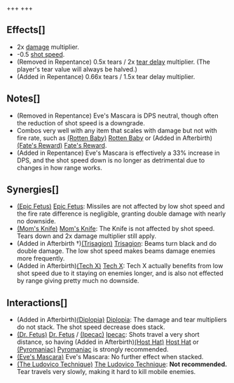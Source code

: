 +++
+++

Effects[]
---------


* 2x [damage](/wiki/Damage "Damage") multiplier.
* -0.5 [shot speed](/wiki/Shot_speed "Shot speed").
* (Removed in Repentance) 0.5x tears / 2x [tear delay](/wiki/Tear_delay "Tear delay") multiplier. (The player's tear value will always be halved.)
* (Added in Repentance) 0.66x tears / 1.5x tear delay multiplier.


Notes[]
-------


* (Removed in Repentance) Eve's Mascara is DPS neutral, though often the reduction of shot speed is a downgrade.
* Combos very well with any item that scales with damage but not with fire rate, such as [(Rotten Baby)](/wiki/Rotten_Baby "Rotten Baby") [Rotten Baby](/wiki/Rotten_Baby "Rotten Baby") or (Added in Afterbirth)[(Fate's Reward)](/wiki/Fate%27s_Reward "Fate's Reward") [Fate's Reward](/wiki/Fate%27s_Reward "Fate's Reward").
* (Added in Repentance) Eve's Mascara is effectively a 33% increase in DPS, and the shot speed down is no longer as detrimental due to changes in how range works.


Synergies[]
-----------


* [(Epic Fetus)](/wiki/Epic_Fetus "Epic Fetus") [Epic Fetus](/wiki/Epic_Fetus "Epic Fetus"): Missiles are not affected by low shot speed and the fire rate difference is negligible, granting double damage with nearly no downside.
* [(Mom's Knife)](/wiki/Mom%27s_Knife "Mom's Knife") [Mom's Knife](/wiki/Mom%27s_Knife "Mom's Knife"): The Knife is not affected by shot speed. Tears down and 2x damage multiplier still apply.
* (Added in Afterbirth †)[(Trisagion)](/wiki/Trisagion "Trisagion") [Trisagion](/wiki/Trisagion "Trisagion"): Beams turn black and do double damage. The low shot speed makes beams damage enemies more frequently.
* (Added in Afterbirth)[(Tech X)](/wiki/Tech_X "Tech X") [Tech X](/wiki/Tech_X "Tech X"): Tech X actually benefits from low shot speed due to it staying on enemies longer, and is also not effected by range giving pretty much no downside.


Interactions[]
--------------


* (Added in Afterbirth)[(Diplopia)](/wiki/Diplopia "Diplopia") [Diplopia](/wiki/Diplopia "Diplopia"): The damage and tear multipliers do not stack. The shot speed decrease does stack.
* [(Dr. Fetus)](/wiki/Dr._Fetus "Dr. Fetus") [Dr. Fetus](/wiki/Dr._Fetus "Dr. Fetus") / [(Ipecac)](/wiki/Ipecac "Ipecac") [Ipecac](/wiki/Ipecac "Ipecac"): Shots travel a very short distance, so having (Added in Afterbirth)[(Host Hat)](/wiki/Host_Hat "Host Hat") [Host Hat](/wiki/Host_Hat "Host Hat") or [(Pyromaniac)](/wiki/Pyromaniac "Pyromaniac") [Pyromaniac](/wiki/Pyromaniac "Pyromaniac") is strongly recommended.
* [(Eve's Mascara)](/wiki/Eve%27s_Mascara "Eve's Mascara") Eve's Mascara: No further effect when stacked.
* [(The Ludovico Technique)](/wiki/The_Ludovico_Technique "The Ludovico Technique") [The Ludovico Technique](/wiki/The_Ludovico_Technique "The Ludovico Technique"): **Not recommended.** Tear travels very slowly, making it hard to kill mobile enemies.


